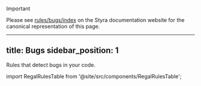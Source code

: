 > [!IMPORTANT]
> Please see [rules/bugs/index](https://docs.styra.com/regal/rules/bugs/index) on the Styra documentation website for the canonical representation of this page.

---
title: Bugs
sidebar_position: 1
---

Rules that detect bugs in your code.

import RegalRulesTable from '@site/src/components/RegalRulesTable';

<!-- markdownlint-disable MD033 -->
<RegalRulesTable category="bugs"/>
